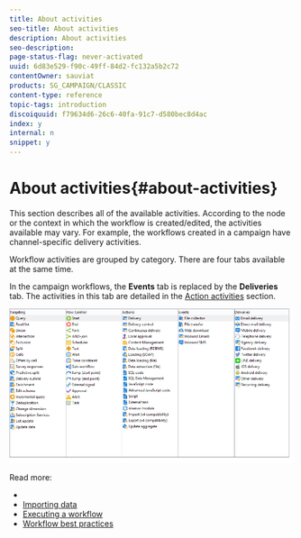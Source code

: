 ```yaml
---
title: About activities
seo-title: About activities
description: About activities
seo-description: 
page-status-flag: never-activated
uuid: 6d83e529-f90c-49ff-84d2-fc132a5b2c72
contentOwner: sauviat
products: SG_CAMPAIGN/CLASSIC
content-type: reference
topic-tags: introduction
discoiquuid: f79634d6-26c6-40fa-91c7-d580bec8d4ac
index: y
internal: n
snippet: y
---
```


# About activities{#about-activities}

This section describes all of the available activities. According to the node or the context in which the workflow is created/edited, the activities available may vary. For example, the workflows created in a campaign have channel-specific delivery activities.

Workflow activities are grouped by category. There are four tabs available at the same time.

In the campaign workflows, the **Events** tab is replaced by the **Deliveries** tab. The activities in this tab are detailed in the [Action activities](../../workflow/using/about-activities.md#action-activities) section.

![](assets/wf-activity-tabs.png)

Read more:

* [](../../workflow/using/about-activities.md)
* [Importing data](../../workflow/using/importing-data.md)
* [Executing a workflow](../../workflow/using/executing-a-workflow.md)
* [Workflow best practices](../../workflow/using/workflow-best-practices.md)

